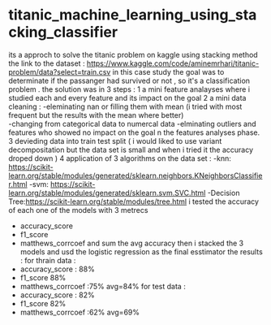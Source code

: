 # titanic_machine_learning_using_stacking_classifier
its a approch to solve the titanic problem on kaggle using stacking method
the link to the dataset : https://www.kaggle.com/code/aminemrhari/titanic-problem/data?select=train.csv
in this case study the goal was to determinate if the passanger had survived or not , so it's a classification problem .
the solution was in 3 steps :
1 a mini feature analayses where i studied each and every feature and its impact on the goal
2 a mini data cleaning :
-eleminating nan  or  filling  them with mean (i tried with most frequent but the results with the mean where better)  
-changing from categorical data to numercal data 
-elminating outliers and features who showed no impact on the goal n the features analyses phase.
3 devieding data into train test split ( i would liked to use variant decompositation but the data set is small and when i tried it the accuracy droped down )
4 application of 3 algorithms on the data set :
-knn: https://scikit-learn.org/stable/modules/generated/sklearn.neighbors.KNeighborsClassifier.html
-svm: https://scikit-learn.org/stable/modules/generated/sklearn.svm.SVC.html
-Decision Tree:https://scikit-learn.org/stable/modules/tree.html
i tested the accuracy of each one of the models with 3 metrecs 
- accuracy_score 
-  f1_score
-  matthews_corrcoef
and sum the avg accuracy 
then i stacked the 3 models and usd the logistic regression as the final esstimator
  the results :
  for thrain data :
- accuracy_score : 88%
-  f1_score 88%
-  matthews_corrcoef :75%
avg=84%
  for test data :
- accuracy_score : 82%
-  f1_score 82%
-  matthews_corrcoef :62%
avg=69%
